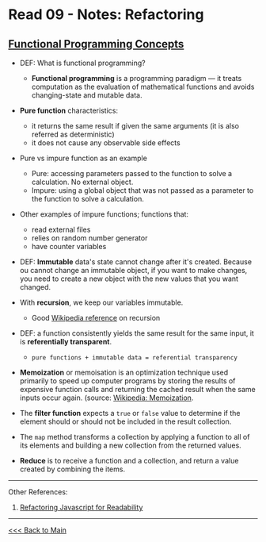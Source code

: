 # Read 09 - Notes: Refactoring

## [Functional Programming Concepts](https://medium.com/the-renaissance-developer/concepts-of-functional-programming-in-javascript-6bc84220d2aa)

+ DEF: What is functional programming?
  - **Functional programming** is a programming paradigm — it treats computation as the evaluation of mathematical functions and avoids changing-state and mutable data.

+ **Pure function** characteristics:
  - it returns the same result if given the same arguments (it is also referred as deterministic)
  - it does not cause any observable side effects

+ Pure vs impure function as an example
  - Pure: accessing parameters passed to the function to solve a calculation. No external object.
  - Impure: using a global object that was not passed as a parameter to the function to solve a calculation.

+ Other examples of impure functions; functions that:
  - read external files
  - relies on random number generator
  - have counter variables

+ DEF: **Immutable** data's state cannot change after it's created. Because ou cannot change an immutable object, if you want to make changes, you need to create a new object with the new values that you want changed.

+ With **recursion**, we keep our variables immutable.
  - Good [Wikipedia reference](https://en.wikipedia.org/wiki/Recursion_(computer_science)#Recursive_functions_and_algorithms) on recursion

+ DEF: a function consistently yields the same result for the same input, it is **referentially transparent**.
  - `pure functions + immutable data = referential transparency`

+ **Memoization** or memoisation is an optimization technique used primarily to speed up computer programs by storing the results of expensive function calls and returning the cached result when the same inputs occur again. (source: [Wikipedia: Memoization](https://en.wikipedia.org/wiki/Memoization).

+ The **filter function** expects a `true` or `false` value to determine if the element should or should not be included in the result collection.

+ The `map` method transforms a collection by applying a function to all of its elements and building a new collection from the returned values.

+ **Reduce** is to receive a function and a collection, and return a value created by combining the items.

****
Other References:
1. [Refactoring Javascript for Readability](https://dev.to/healeycodes/refactoring-javascript-for-performance-and-readability-with-examples-1hec)




***
[<<< Back to Main](https://sangmlee76.github.io/reading-notes/)

